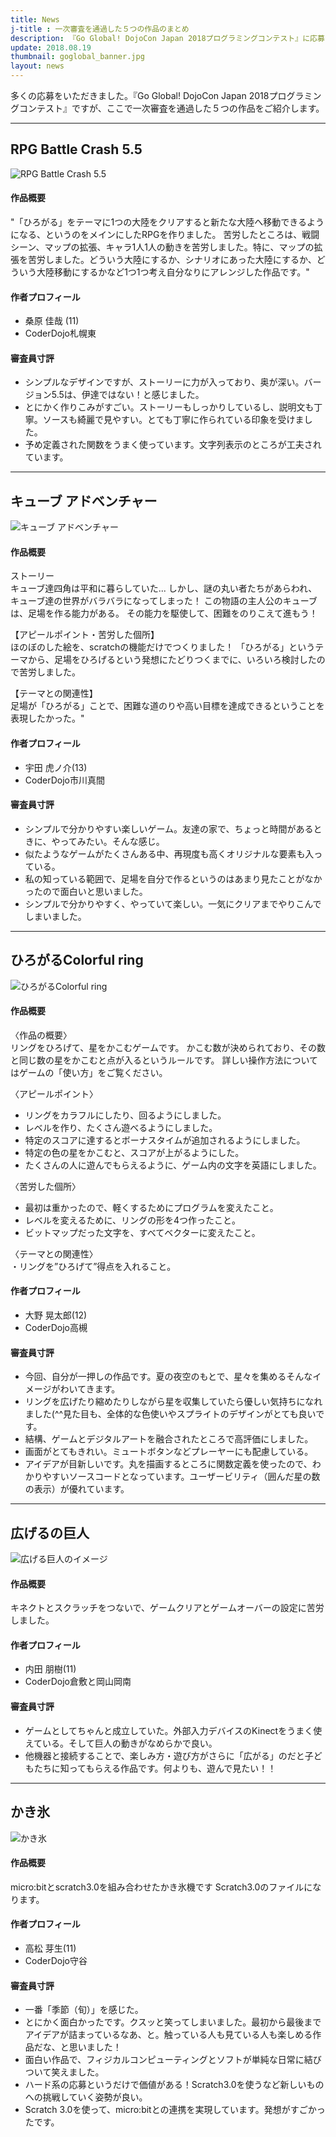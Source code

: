 ```yaml
---
title: News
j-title : 一次審査を通過した５つの作品のまとめ
description: 『Go Global! DojoCon Japan 2018プログラミングコンテスト』に応募いただいた作品の中より一次審査を通過した作品をご紹介します。
update: 2018.08.19
thumbnail: goglobal_banner.jpg
layout: news
---
```


多くの応募をいただきました。『Go Global! DojoCon Japan 2018プログラミングコンテスト』ですが、ここで一次審査を通過した５つの作品をご紹介します。

<div class="mt-5"></div>

---

##  RPG Battle Crash 5.5

<div class="mt-3"></div>

![RPG Battle Crash 5.5](/img/battle-crash.png)

#### 作品概要

"「ひろがる」をテーマに1つの大陸をクリアすると新たな大陸へ移動できるようになる、というのをメインにしたRPGを作りました。
苦労したところは、戦闘シーン、マップの拡張、キャラ1人1人の動きを苦労しました。特に、マップの拡張を苦労しました。どういう大陸にするか、シナリオにあった大陸にするか、どういう大陸移動にするかなど1つ1つ考え自分なりにアレンジした作品です。"



#### 作者プロフィール

- 桑原 佳哉 (11) 
- CoderDojo札幌東


#### 審査員寸評

- シンプルなデザインですが、ストーリーに力が入っており、奥が深い。バージョン5.5は、伊達ではない！と感じました。
- とにかく作りこみがすごい。ストーリーもしっかりしているし、説明文も丁寧。ソースも綺麗で見やすい。とても丁寧に作られている印象を受けました。
- 予め定義された関数をうまく使っています。文字列表示のところが工夫されています。


<div class="mt-5"></div>

---

## キューブ アドベンチャー

<div class="mt-3"></div>

![キューブ アドベンチャー](/img/cube-adventure.png)

#### 作品概要

ストーリー  
キューブ達四角は平和に暮らしていた...
しかし、謎の丸い者たちがあらわれ、
キューブ達の世界がバラバラになってしまった！
この物語の主人公のキューブは、足場を作る能力がある。
その能力を駆使して、困難をのりこえて進もう！

【アピールポイント・苦労した個所】  
ほのぼのした絵を、scratchの機能だけでつくりました！
「ひろがる」というテーマから、足場をひろげるという発想にたどりつくまでに、いろいろ検討したので苦労しました。

【テーマとの関連性】  
足場が「ひろがる」ことで、困難な道のりや高い目標を達成できるということを表現したかった。"


#### 作者プロフィール

- 宇田 虎ノ介(13)
- CoderDojo市川真間


#### 審査員寸評
- シンプルで分かりやすい楽しいゲーム。友達の家で、ちょっと時間があるときに、やってみたい。そんな感じ。
- 似たようなゲームがたくさんある中、再現度も高くオリジナルな要素も入っている。
- 私の知っている範囲で、足場を自分で作るというのはあまり見たことがなかったので面白いと思いました。
- シンプルで分かりやすく、やっていて楽しい。一気にクリアまでやりこんでしまいました。


<div class="mt-5"></div>

---

## ひろがるColorful ring

<div class="mt-3"></div>

![ひろがるColorful ring](/img/color-ring.png)


#### 作品概要

〈作品の概要〉  
リングをひろげて、星をかこむゲームです。
かこむ数が決められており、その数と同じ数の星をかこむと点が入るというルールです。
詳しい操作方法についてはゲームの「使い方」をご覧ください。


〈アピールポイント〉  
- リングをカラフルにしたり、回るようにしました。
- レベルを作り、たくさん遊べるようにしました。
- 特定のスコアに達するとボーナスタイムが追加されるようにしました。
- 特定の色の星をかこむと、スコアが上がるようにした。
- たくさんの人に遊んでもらえるように、ゲーム内の文字を英語にしました。


〈苦労した個所〉  
- 最初は重かったので、軽くするためにプログラムを変えたこと。
- レベルを変えるために、リングの形を4つ作ったこと。
- ビットマップだった文字を、すべてベクターに変えたこと。


〈テーマとの関連性〉  
・リングを”ひろげて”得点を入れること。


#### 作者プロフィール

- 大野 晃太郎(12)
- CoderDojo高槻


#### 審査員寸評

- 今回、自分が一押しの作品です。夏の夜空のもとで、星々を集めるそんなイメージがわいてきます。
- リングを広げたり縮めたりしながら星を収集していたら優しい気持ちになれました(^^見た目も、全体的な色使いやスプライトのデザインがとても良いです。
- 結構、ゲームとデジタルアートを融合されたところで高評価にしました。
- 画面がとてもきれい。ミュートボタンなどプレーヤーにも配慮している。
- アイデアが目新しいです。丸を描画するところに関数定義を使ったので、わかりやすいソースコードとなっています。ユーザービリティ（囲んだ星の数の表示）が優れています。


<div class="mt-5"></div>

---

## 広げるの巨人

<div class="mt-3"></div>

![広げる巨人のイメージ](/img/kyojin.png)

#### 作品概要

キネクトとスクラッチをつないで、ゲームクリアとゲームオーバーの設定に苦労しました。


#### 作者プロフィール

- 内田 朋樹(11)
- CoderDojo倉敷と岡山岡南



#### 審査員寸評

- ゲームとしてちゃんと成立していた。外部入力デバイスのKinectをうまく使えている。そして巨人の動きがなめらかで良い。
- 他機器と接続することで、楽しみ方・遊び方がさらに「広がる」のだと子どもたちに知ってもらえる作品です。何よりも、遊んで見たい！！


<div class="mt-5"></div>

---

## かき氷

<div class="mt-3"></div>

![かき氷](/img/kakigori.jpg)

#### 作品概要

micro:bitとscratch3.0を組み合わせたかき氷機です
Scratch3.0のファイルになります。 


#### 作者プロフィール

- 高松 芽生(11)
- CoderDojo守谷


#### 審査員寸評

- 一番「季節（旬）」を感じた。
- とにかく面白かったです。クスッと笑ってしまいました。最初から最後までアイデアが詰まっているなあ、と。触っている人も見ている人も楽しめる作品だな、と思いました！
- 面白い作品で、フィジカルコンピューティングとソフトが単純な日常に結びついて笑えました。
- ハード系の応募というだけで価値がある！Scratch3.0を使うなど新しいものへの挑戦していく姿勢が良い。
- Scratch 3.0を使って、micro:bitとの連携を実現しています。発想がすごかったです。

